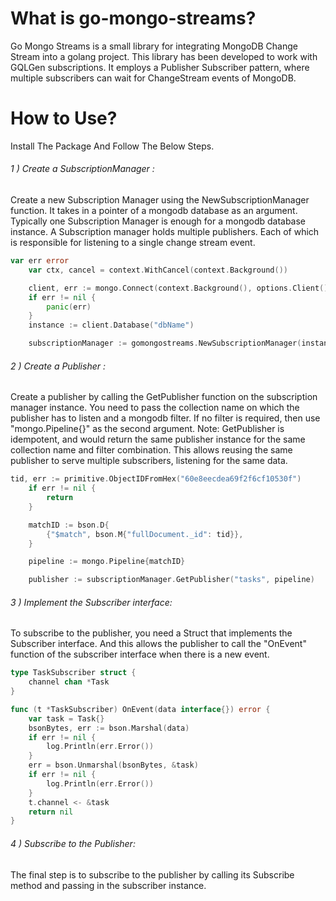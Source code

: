 # What is go-mongo-streams?
Go Mongo Streams is a small library for integrating MongoDB Change Stream into a golang project.
This library has been developed to work with GQLGen subscriptions.
It employs a Publisher Subscriber pattern, where multiple subscribers can wait for ChangeStream events of MongoDB.

# How to Use?
Install The Package And Follow The Below Steps.

###### 1 ) Create a SubscriptionManager :
Create a new Subscription Manager using the NewSubscriptionManager function. It takes in a pointer of a mongodb database as an argument. Typically one Subscription Manager is enough for a mongodb database instance.
A Subscription manager holds multiple publishers. Each of which is responsible for listening to a single change stream event.
```go
var err error
	var ctx, cancel = context.WithCancel(context.Background())

	client, err := mongo.Connect(context.Background(), options.Client().ApplyURI("dbURI").SetMaxPoolSize(1).SetConnectTimeout(15*time.Second))
	if err != nil {
		panic(err)
	}
	instance := client.Database("dbName")

	subscriptionManager := gomongostreams.NewSubscriptionManager(instance)
```

###### 2 ) Create a Publisher :
Create a publisher by calling the GetPublisher function on the subscription manager instance. You need to pass the collection name on which the publisher has to listen and a mongodb filter. If no filter is required, then use "mongo.Pipeline{}" as the second argument.
Note: GetPublisher is idempotent, and would return the same publisher instance for the same collection name and filter combination. This allows reusing the same publisher to serve multiple subscribers, listening for the same data.
```go
tid, err := primitive.ObjectIDFromHex("60e8eecdea69f2f6cf10530f")
	if err != nil {
		return
	}

	matchID := bson.D{
		{"$match", bson.M{"fullDocument._id": tid}},
	}

	pipeline := mongo.Pipeline{matchID}

	publisher := subscriptionManager.GetPublisher("tasks", pipeline)
```
###### 3 ) Implement the Subscriber interface:
To subscribe to the publisher, you need a Struct that implements the Subscriber interface. And this allows the publisher to call the "OnEvent" function of the subscriber interface when there is a new event.

```go
type TaskSubscriber struct {
	channel chan *Task
}

func (t *TaskSubscriber) OnEvent(data interface{}) error {
	var task = Task{}
	bsonBytes, err := bson.Marshal(data)
	if err != nil {
		log.Println(err.Error())
	}
	err = bson.Unmarshal(bsonBytes, &task)
	if err != nil {
		log.Println(err.Error())
	}
	t.channel <- &task
	return nil
}
```
###### 4 ) Subscribe to the Publisher:
The final step is to subscribe to the publisher by calling its Subscribe method and passing in the subscriber instance.



